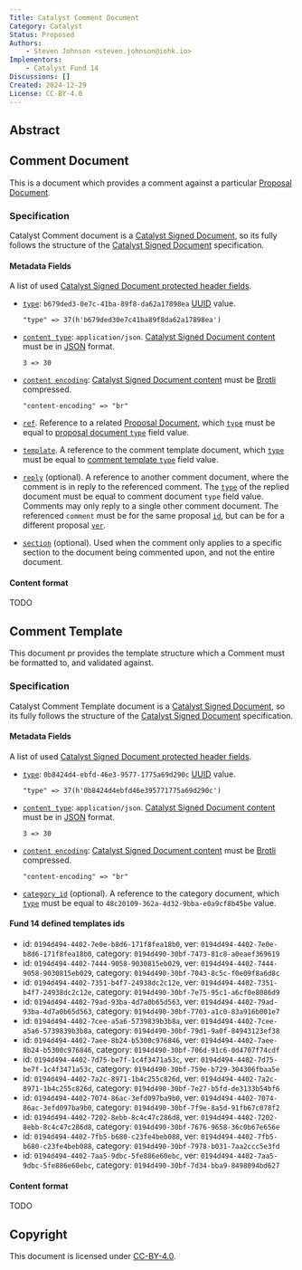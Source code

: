 ```yaml
---
Title: Catalyst Comment Document
Category: Catalyst
Status: Proposed
Authors:
    - Steven Johnson <steven.johnson@iohk.io>
Implementors:
    - Catalyst Fund 14
Discussions: []
Created: 2024-12-29
License: CC-BY-4.0
---
```


## Abstract

## Comment Document

This is a document which provides a comment against a particular [Proposal Document].

### Specification

Catalyst Comment document is a [Catalyst Signed Document],
so its fully follows the structure of the [Catalyst Signed Document] specification.

#### Metadata Fields

A list of used [Catalyst Signed Document protected header fields](./../signed_doc/spec.md#signed-object-fields).

* [`type`](./../signed_doc/spec.md#type): `b679ded3-0e7c-41ba-89f8-da62a17898ea` [UUID] value.

  ```CDDL
  "type" => 37(h'b679ded30e7c41ba89f8da62a17898ea')
  ```

* [`content type`](./../signed_doc/spec.md#content-type): `application/json`.
  [Catalyst Signed Document content] must be in [JSON] format.

  ```CDDL
  3 => 30
  ```

* [`content encoding`](./../signed_doc/spec.md#content-encoding-optional):
  [Catalyst Signed Document content] must be [Brotli] compressed.

  ```CDDL
  "content-encoding" => "br"
  ```

* [`ref`](./../signed_doc/meta.md#ref-document-reference).
  Reference to a related [Proposal Document],
  which [`type`](./../signed_doc/spec.md#type) must be equal to
  [proposal document `type`][Proposal Document] field value.

* [`template`](./../signed_doc/meta.md#ref-document-reference).
  A reference to the comment template document,
  which [`type`](./../signed_doc/spec.md#type) must be equal to
  [comment template `type`](#comment-template) field value.

* [`reply`](./../signed_doc/meta.md#reply-reply-reference) (optional).
  A reference to another comment document,
  where the comment is in reply to the referenced comment.
  The [`type`](./../signed_doc/spec.md#type) of the replied document
  must be equal to comment document `type` field value.
  Comments may only reply to a single other comment document.
  The referenced `comment` must be for the same proposal [`id`](./../signed_doc/spec.md#id),
  but can be for a different proposal [`ver`](./../signed_doc/spec.md#ver).

* [`section`](./../signed_doc/meta.md#section-section-reference) (optional).
  Used when the comment only applies to a specific section to the document being commented upon,
  and not the entire document.

#### Content format

TODO

## Comment Template

This document pr provides the template structure which a Comment must be formatted to, and validated against.

### Specification

Catalyst Comment Template document is a [Catalyst Signed Document],
so its fully follows the structure of the [Catalyst Signed Document] specification.

#### Metadata Fields

A list of used [Catalyst Signed Document protected header fields](./../signed_doc/spec.md#signed-object-fields).

* [`type`](./../signed_doc/spec.md#type): `0b8424d4-ebfd-46e3-9577-1775a69d290c` [UUID] value.

  ```CDDL
  "type" => 37(h'0b8424d4ebfd46e395771775a69d290c')
  ```

* [`content type`](./../signed_doc/spec.md#content-type): `application/json`.
  [Catalyst Signed Document content] must be in [JSON] format.

  ```CDDL
  3 => 30
  ```

* [`content encoding`](./../signed_doc/spec.md#content-encoding-optional):
  [Catalyst Signed Document content] must be [Brotli] compressed.

  ```CDDL
  "content-encoding" => "br"
  ```
* [`category_id`](./../signed_doc/meta.md#category_id) (optional).
  A reference to the category document,
  which [`type`](./../signed_doc/spec.md#type) must be equal to
  `48c20109-362a-4d32-9bba-e0a9cf8b45be` value.

#### Fund 14 defined templates ids

* id: `0194d494-4402-7e0e-b8d6-171f8fea18b0`, ver: `0194d494-4402-7e0e-b8d6-171f8fea18b0`,
  category: `0194d490-30bf-7473-81c8-a0eaef369619`
* id: `0194d494-4402-7444-9058-9030815eb029`, ver: `0194d494-4402-7444-9058-9030815eb029`,
  category: `0194d490-30bf-7043-8c5c-f0e09f8a6d8c`
* id: `0194d494-4402-7351-b4f7-24938dc2c12e`, ver: `0194d494-4402-7351-b4f7-24938dc2c12e`,
  category: `0194d490-30bf-7e75-95c1-a6cf0e8086d9`
* id: `0194d494-4402-79ad-93ba-4d7a0b65d563`, ver: `0194d494-4402-79ad-93ba-4d7a0b65d563`,
  category: `0194d490-30bf-7703-a1c0-83a916b001e7`
* id: `0194d494-4402-7cee-a5a6-5739839b3b8a`, ver: `0194d494-4402-7cee-a5a6-5739839b3b8a`,
  category: `0194d490-30bf-79d1-9a0f-84943123ef38`
* id: `0194d494-4402-7aee-8b24-b5300c976846`, ver: `0194d494-4402-7aee-8b24-b5300c976846`,
  category: `0194d490-30bf-706d-91c6-0d4707f74cdf`
* id: `0194d494-4402-7d75-be7f-1c4f3471a53c`, ver: `0194d494-4402-7d75-be7f-1c4f3471a53c`,
  category: `0194d490-30bf-759e-b729-304306fbaa5e`
* id: `0194d494-4402-7a2c-8971-1b4c255c826d`, ver: `0194d494-4402-7a2c-8971-1b4c255c826d`,
  category: `0194d490-30bf-7e27-b5fd-de3133b54bf6`
* id: `0194d494-4402-7074-86ac-3efd097ba9b0`, ver: `0194d494-4402-7074-86ac-3efd097ba9b0`,
  category: `0194d490-30bf-7f9e-8a5d-91fb67c078f2`
* id: `0194d494-4402-7202-8ebb-8c4c47c286d8`, ver: `0194d494-4402-7202-8ebb-8c4c47c286d8`,
  category: `0194d490-30bf-7676-9658-36c0b67e656e`
* id: `0194d494-4402-7fb5-b680-c23fe4beb088`, ver: `0194d494-4402-7fb5-b680-c23fe4beb088`,
  category: `0194d490-30bf-7978-b031-7aa2ccc5e3fd`
* id: `0194d494-4402-7aa5-9dbc-5fe886e60ebc`, ver: `0194d494-4402-7aa5-9dbc-5fe886e60ebc`,
  category: `0194d490-30bf-7d34-bba9-8498094bd627`

#### Content format

TODO

## Copyright

This document is licensed under [CC-BY-4.0](https://creativecommons.org/licenses/by/4.0/legalcode).

[Catalyst Signed Document]: ./../signed_doc/spec.md
[Catalyst Signed Document content]: ./../signed_doc/spec.md#signed-object-content
[Proposal Document]: ./proposal.md
[Brotli]: https://datatracker.ietf.org/doc/html/rfc7932
[JSON]: https://datatracker.ietf.org/doc/html/rfc7159
[UUID]: https://www.rfc-editor.org/rfc/rfc9562.html
